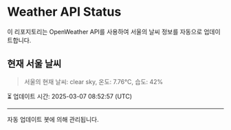 
# Weather API Status

이 리포지토리는 OpenWeather API를 사용하여 서울의 날씨 정보를 자동으로 업데이트합니다.

## 현재 서울 날씨
> 서울의 현재 날씨: clear sky, 온도: 7.76°C, 습도: 42%

⏳ 업데이트 시간: 2025-03-07 08:52:57 (UTC)

---
자동 업데이트 봇에 의해 관리됩니다.
